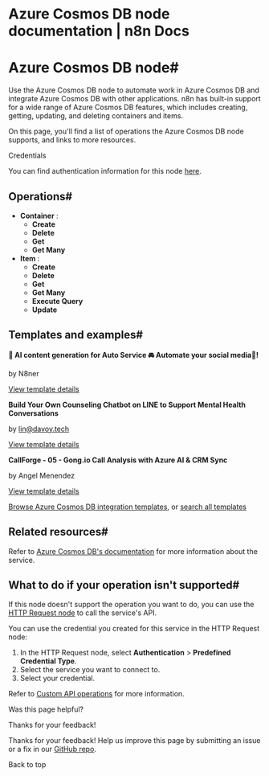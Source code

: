 # Azure Cosmos DB node documentation | n8n Docs

[ ](https://github.com/n8n-io/n8n-docs/edit/main/docs/integrations/builtin/app-nodes/n8n-nodes-base.azurecosmosdb.md "Edit this page")

# Azure Cosmos DB node#

Use the Azure Cosmos DB node to automate work in Azure Cosmos DB and integrate Azure Cosmos DB with other applications. n8n has built-in support for a wide range of Azure Cosmos DB features, which includes creating, getting, updating, and deleting containers and items.

On this page, you'll find a list of operations the Azure Cosmos DB node supports, and links to more resources.

Credentials

You can find authentication information for this node [here](../../credentials/azurecosmosdb/).

## Operations#

  * **Container** :
    * **Create**
    * **Delete**
    * **Get**
    * **Get Many**
  * **Item** :
    * **Create**
    * **Delete**
    * **Get**
    * **Get Many**
    * **Execute Query**
    * **Update**

## Templates and examples#

**🤖 AI content generation for Auto Service 🚘 Automate your social media📲!**

by N8ner

[View template details](https://n8n.io/workflows/4600-ai-content-generation-for-auto-service-automate-your-social-media/)

**Build Your Own Counseling Chatbot on LINE to Support Mental Health Conversations**

by lin@davoy.tech

[View template details](https://n8n.io/workflows/2975-build-your-own-counseling-chatbot-on-line-to-support-mental-health-conversations/)

**CallForge - 05 - Gong.io Call Analysis with Azure AI & CRM Sync**

by Angel Menendez

[View template details](https://n8n.io/workflows/3035-callforge-05-gongio-call-analysis-with-azure-ai-and-crm-sync/)

[Browse Azure Cosmos DB integration templates](https://n8n.io/integrations/azure-cosmos-db/), or [search all templates](https://n8n.io/workflows/)

## Related resources#

Refer to [Azure Cosmos DB's documentation](https://learn.microsoft.com/en-us/rest/api/cosmos-db/) for more information about the service.

## What to do if your operation isn't supported#

If this node doesn't support the operation you want to do, you can use the [HTTP Request node](../../core-nodes/n8n-nodes-base.httprequest/) to call the service's API.

You can use the credential you created for this service in the HTTP Request node: 

  1. In the HTTP Request node, select **Authentication** > **Predefined Credential Type**.
  2. Select the service you want to connect to.
  3. Select your credential.

Refer to [Custom API operations](../../../custom-operations/) for more information.

Was this page helpful? 

Thanks for your feedback! 

Thanks for your feedback! Help us improve this page by submitting an issue or a fix in our [GitHub repo](https://github.com/n8n-io/n8n-docs). 

Back to top